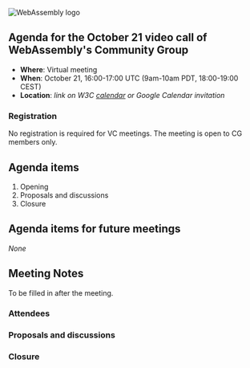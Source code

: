 ![WebAssembly logo](/images/WebAssembly.png)

## Agenda for the October 21 video call of WebAssembly's Community Group

- **Where**: Virtual meeting
- **When**: October 21, 16:00-17:00 UTC (9am-10am PDT, 18:00-19:00 CEST)
- **Location**: *link on W3C [calendar](https://www.w3.org/groups/cg/webassembly/calendar/) or Google Calendar invitation*

### Registration

No registration is required for VC meetings. The meeting is open to CG members only.

## Agenda items

1. Opening
1. Proposals and discussions
1. Closure

## Agenda items for future meetings

*None*

## Meeting Notes

To be filled in after the meeting.

### Attendees

### Proposals and discussions

### Closure
